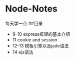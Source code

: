 # Node-Notes
每天学一点
##目录
* 9-10   express框架的基本介绍
* 11     cookie and session
* 12-13  模板引擎以及jade语法
* 14     ejs语法